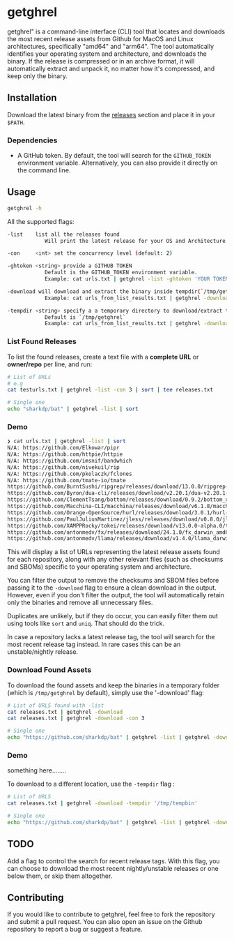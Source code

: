 # getghrel

getghrel" is a command-line interface (CLI) tool that locates and downloads the most recent release assets from Github for MacOS and Linux architectures, specifically "amd64" and "arm64". The tool automatically identifies your operating system and architecture, and downloads the binary. If the release is compressed or in an archive format, it will automatically extract and unpack it, no matter how it's compressed, and keep only the binary.

## Installation

Download the latest binary from the [releases](https://github.com/kavishgr/getghrel/releases/tag/v0.1.0) section and place it in your `$PATH`. 

### Dependencies

- A GitHub token. By default, the tool will search for the `GITHUB_TOKEN` environment variable. Alternatively, you can also provide it directly on the command line.

## Usage

```sh
getghrel -h
```

All the supported flags:

```sh
-list    list all the releases found
            Will print the latest release for your OS and Architecture.

-con     <int> set the concurrency level (default: 2)

-ghtoken <string> provide a GITHUB TOKEN
            Default is the GITHUB_TOKEN environment variable.
            Example: cat urls.txt | getghrel -list -ghtoken 'YOUR TOKEN' | sort

-download will download and extract the binary inside tempdir(`/tmp/getghrel`)
            Example: cat urls_from_list_results.txt | getghrel -download 

-tempdir <string> specify a a temporary directory to download/extract the binaries
            Default is `/tmp/getghrel`
            Example: cat urls_from_list_results.txt | getghrel -download -tempdir /tmp/test

```

### List Found Releases

To list the found releases, create a text file with a **complete URL** or **owner/repo** per line, and run:

```sh
# List of URLs
# e.g 
cat testurls.txt | getghrel -list -con 3 | sort | tee releases.txt

# Single one
echo "sharkdp/bat" | getghrel -list | sort
```

### Demo

```sh
❯ cat urls.txt | getghrel -list | sort                                                          
N/A: https://github.com/Elkowar/pipr
N/A: https://github.com/httpie/httpie
N/A: https://github.com/imsnif/bandwhich
N/A: https://github.com/nivekuil/rip
N/A: https://github.com/pkolaczk/fclones
N/A: https://github.com/tmate-io/tmate
https://github.com/BurntSushi/ripgrep/releases/download/13.0.0/ripgrep-13.0.0-x86_64-apple-darwin.tar.gz
https://github.com/Byron/dua-cli/releases/download/v2.20.1/dua-v2.20.1-x86_64-apple-darwin.tar.gz
https://github.com/ClementTsang/bottom/releases/download/0.9.2/bottom_x86_64-apple-darwin.tar.gz
https://github.com/Macchina-CLI/macchina/releases/download/v6.1.8/macchina-macos-x86_64
https://github.com/Orange-OpenSource/hurl/releases/download/3.0.1/hurl-3.0.1-x86_64-macos.tar.gz
https://github.com/PaulJuliusMartinez/jless/releases/download/v0.8.0/jless-v0.8.0-x86_64-apple-darwin.zip
https://github.com/XAMPPRocky/tokei/releases/download/v13.0.0-alpha.0/tokei-x86_64-apple-darwin.tar.gz
https://github.com/antonmedv/fx/releases/download/24.1.0/fx_darwin_amd64
https://github.com/antonmedv/llama/releases/download/v1.4.0/llama_darwin_amd64
```

This will display a list of URLs representing the latest release assets found for each repository, along with any other relevant files (such as checksums and SBOMs) specific to your operating system and architecture. 

You can filter the output to remove the checksums and SBOM files before passing it to the `-download` flag to ensure a clean download in the output. However, even if you don't filter the output, the tool will automatically retain only the binaries and remove all unnecessary files.

Duplicates are unlikely, but if they do occur, you can easily filter them out using tools like `sort` and `uniq`. That should do the trick.

In case a repository lacks a latest release tag, the tool will search for the most recent release tag instead. In rare cases this can be an unstable/nightly release.

### Download Found Assets

To download the found assets and keep the binaries in a temporary folder (which is `/tmp/getghrel` by default), simply use the '-download' flag:

```sh
# List of URLS found with -list
cat releases.txt | getghrel -download
cat releases.txt | getghrel -download -con 3

# Single one
echo "https://github.com/sharkdp/bat" | getghrel -list | getghrel -download
```

### Demo

something here........

To download to a different location, use the `-tempdir` flag :

```sh
# List of URLS
cat releases.txt | getghrel -download -tempdir '/tmp/tempbin'

# Single one
echo "https://github.com/sharkdp/bat" | getghrel -list | getghrel -download -tempdir '/tmp/tempbin'
```

## TODO

Add a flag to control the search for recent release tags. With this flag, you can choose to download the most recent nightly/unstable releases or one below them, or skip them altogether. 

## Contributing

If you would like to contribute to getghrel, feel free to fork the repository and submit a pull request. You can also open an issue on the Github repository to report a bug or suggest a feature.
